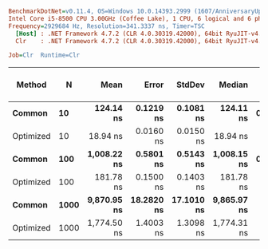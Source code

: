 ``` ini

BenchmarkDotNet=v0.11.4, OS=Windows 10.0.14393.2999 (1607/AnniversaryUpdate/Redstone1)
Intel Core i5-8500 CPU 3.00GHz (Coffee Lake), 1 CPU, 6 logical and 6 physical cores
Frequency=2929684 Hz, Resolution=341.3337 ns, Timer=TSC
  [Host] : .NET Framework 4.7.2 (CLR 4.0.30319.42000), 64bit RyuJIT-v4.7.3416.0
  Clr    : .NET Framework 4.7.2 (CLR 4.0.30319.42000), 64bit RyuJIT-v4.7.3416.0

Job=Clr  Runtime=Clr  

```
|    Method |    N |        Mean |      Error |     StdDev |      Median | Gen 0/1k Op | Gen 1/1k Op | Gen 2/1k Op | Allocated Memory/Op |
|---------- |----- |------------:|-----------:|-----------:|------------:|------------:|------------:|------------:|--------------------:|
|    **Common** |   **10** |   **124.14 ns** |  **0.1219 ns** |  **0.1081 ns** |   **124.11 ns** |      **0.0083** |           **-** |           **-** |                **40 B** |
| Optimized |   10 |    18.94 ns |  0.0160 ns |  0.0150 ns |    18.94 ns |           - |           - |           - |                   - |
|    **Common** |  **100** | **1,008.22 ns** |  **0.5801 ns** |  **0.5143 ns** | **1,008.15 ns** |      **0.0076** |           **-** |           **-** |                **40 B** |
| Optimized |  100 |   181.78 ns |  0.1500 ns |  0.1403 ns |   181.78 ns |           - |           - |           - |                   - |
|    **Common** | **1000** | **9,870.95 ns** | **18.2820 ns** | **17.1010 ns** | **9,865.97 ns** |           **-** |           **-** |           **-** |                **40 B** |
| Optimized | 1000 | 1,774.50 ns |  1.4003 ns |  1.3098 ns | 1,774.31 ns |           - |           - |           - |                   - |
